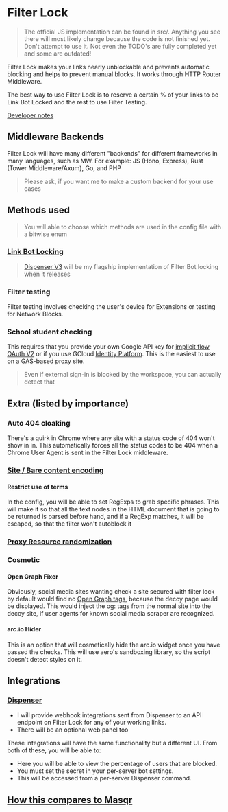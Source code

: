 # Filter Lock

> The official JS implementation can be found in src/. Anything you see there will most likely change because the code is not finished yet. Don't attempt to use it. Not even the TODO's are fully completed yet and some are outdated!

Filter Lock makes your links nearly unblockable and prevents automatic blocking and helps to prevent manual blocks. It works through HTTP Router Middleware.

The best way to use Filter Lock is to reserve a certain % of your links to be Link Bot Locked and the rest to use Filter Testing.

[Developer notes](./docs/For%20devs/Index.md)

## Middleware Backends

Filter Lock will have many different "backends" for different frameworks in many languages, such as MW. For example: JS (Hono, Express), Rust (Tower Middleware/Axum), Go, and PHP

> Please ask, if you want me to make a custom backend for your use cases

## Methods used

> You will able to choose which methods are used in the config file with a bitwise enum

### [Link Bot Locking](./docs/For%20devs/link)

> [Dispenser V3](https://github.com/VyperGroup/Dispenser) will be my flagship implementation of Filter Bot locking when it releases

### Filter testing

Filter testing involves checking the user's device for Extensions or testing for Network Blocks.

### School student checking

This requires that you provide your own Google API key for [implicit flow OAuth V2](https://developers.google.com/identity/protocols/oauth2/javascript-implicit-flow) or if you use GCloud [Identity Platform](https://cloud.google.com/identity-platform/docs/web/google). This is the easiest to use on a GAS-based proxy site.

> Even if external sign-in is blocked by the workspace, you can actually detect that

## Extra (listed by importance)

### Auto 404 cloaking

There's a quirk in Chrome where any site with a status code of 404 won't show in in. This automatically forces all the status codes to be 404 when a Chrome User Agent is sent in the Filter Lock middleware.

### [Site / Bare content encoding](./docs/For%20devs/"Wrapping"%20methods.md)

#### Restrict use of terms

In the config, you will be able to set RegExps to grab specific phrases. This will make it so that all the text nodes in the HTML document that is going to be returned is parsed before hand, and if a RegExp matches, it will be escaped, so that the filter won't autoblock it

### [Proxy Resource randomization](./docs/)

### Cosmetic

#### Open Graph Fixer

Obviously, social media sites wanting check a site secured with filter lock by default would find no [Open Graph tags](https://ogp.me/), because the decoy page would be displayed. This would inject the og: tags from the normal site into the decoy site, if user agents for known social media scraper are recognized.

#### arc.io Hider

This is an option that will cosmetically hide the arc.io widget once you have passed the checks. This will use aero's sandboxing library, so the script doesn't detect styles on it.

## Integrations

### [Dispenser](...)

- I will provide webhook integrations sent from Dispenser to an API endpoint on Filter Lock for any of your working links.
- There will be an optional web panel too

These integrations will have the same functionality but a different UI. From both of these, you will be able to:

- Here you will be able to view the percentage of users that are blocked.
- You must set the secret in your per-server bot settings.
- This will be accessed from a per-server Dispenser command.

## [How this compares to Masqr](./docs/For%20devs/How%20Masqr%20compares%20to%20Filter%20Lock.md)
